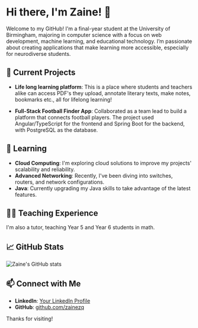 # Hi there, I'm Zaine! 👋

Welcome to my GitHub! I'm a final-year student at the University of Birmingham, majoring in computer science with a focus on web development, machine learning, and educational technology. I’m passionate about creating applications that make learning more accessible, especially for neurodiverse students.

## 🔭 Current Projects

- **Life long learning platform**: This is a place where students and teachers alike can access PDF's they upload, annotate literary texts, make notes, bookmarks etc., all for lifelong learning!

- **Full-Stack Football Finder App**: Collaborated as a team lead to build a platform that connects football players. The project used Angular/TypeScript for the frontend and Spring Boot for the backend, with PostgreSQL as the database.

## 🌱 Learning

- **Cloud Computing**: I'm exploring cloud solutions to improve my projects' scalability and reliability.
- **Advanced Networking**: Recently, I've been diving into switches, routers, and network configurations.
- **Java**: Currently upgrading my Java skills to take advantage of the latest features.

## 👨‍🏫 Teaching Experience

I'm also a tutor, teaching Year 5 and Year 6 students in math.

## 📈 GitHub Stats

![Zaine's GitHub stats](https://github-readme-stats.vercel.app/api?username=zainezq&show_icons=true&theme=tokyonight)

## 📫 Connect with Me

- **LinkedIn**: [Your LinkedIn Profile](https://www.linkedin.com/in/your-profile)  
- **GitHub**: [github.com/zainezq](https://github.com/zainezq)

Thanks for visiting! 
